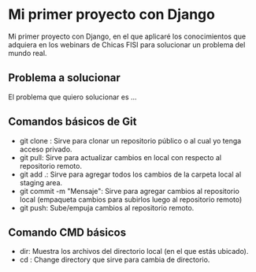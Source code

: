 # Mi primer proyecto con Django
Mi primer proyecto con Django, en el que aplicaré los conocimientos que adquiera en los webinars de Chicas FISI para solucionar un problema del mundo real.
## Problema a solucionar
El problema que quiero solucionar es ...
## Comandos básicos de Git
- git clone <url-repositorio>: Sirve para clonar un repositorio público o al cual yo tenga acceso privado.
- git pull: Sirve para actualizar cambios en local con respecto al repositorio remoto.
- git add .: Sirve para agregar todos los cambios de la carpeta local al staging area.
- git commit -m "Mensaje": Sirve para agregar cambios al repositorio local (empaqueta cambios para subirlos luego al repositorio remoto)
- git push: Sube/empuja cambios al repositorio remoto.
## Comando CMD básicos
- dir: Muestra los archivos del directorio local (en el que estás ubicado).
- cd <nombre-del-directorio>: Change directory que sirve para cambia de directorio.
